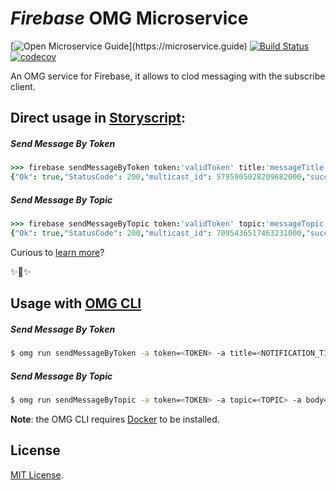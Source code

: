 # _Firebase_ OMG Microservice

[![Open Microservice Guide](https://img.shields.io/badge/OMG%20Enabled-👍-green.svg?)](https://microservice.guide)
[![Build Status](https://travis-ci.com/omg-services/firebase.svg?branch=master)](https://travis-ci.com/omg-services/firebase)
[![codecov](https://codecov.io/gh/omg-services/firebase/branch/master/graph/badge.svg)](https://codecov.io/gh/omg-services/firebase)


An OMG service for Firebase, it allows to clod messaging with the subscribe client.

## Direct usage in [Storyscript](https://storyscript.io/):
##### Send Message By Token
```coffee
>>> firebase sendMessageByToken token:'validToken' title:'messageTitle' body:'messageBody' data:'{"data":"object"}'
{"Ok": true,"StatusCode": 200,"multicast_id": 5795905028209682000,"success": 1,"failure": 0,"canonical_ids": 0,"results": [{"message_id": "0:1560855298038939%2fd9afcdf9fd7ecd"}], "RetryAfter": ""}
```
##### Send Message By Topic
```coffee
>>> firebase sendMessageByTopic token:'validToken' topic:'messageTopic' body:'messageBody' data:'{"data":"object"}'
{"Ok": true,"StatusCode": 200,"multicast_id": 7095436517463231000,"success": 1,"failure": 0,"canonical_ids": 0,"results": [{"message_id": "0:1560855941969998%e609af1cf9fd7ecd"}], "RetryAfter": ""}
```

Curious to [learn more](https://docs.storyscript.io/)?

✨🍰✨

## Usage with [OMG CLI](https://www.npmjs.com/package/omg)
##### Send Message By Token
```sh
$ omg run sendMessageByToken -a token=<TOKEN> -a title=<NOTIFICATION_TITLE> -a body=<NOTIFICATION_BODY> -a icon=<NOTIFICATION_ICON> -a data=<DATA_OBJECT>  -e SERVER_KEY=<SERVER_KEY>
```
##### Send Message By Topic
```sh
$ omg run sendMessageByTopic -a token=<TOKEN> -a topic=<TOPIC> -a body=<NOTIFICATION_BODY> -a icon=<NOTIFICATION_ICON> -a data=<DATA_OBJECT>  -e SERVER_KEY=<SERVER_KEY>
```

**Note**: the OMG CLI requires [Docker](https://docs.docker.com/install/) to be installed.

## License
[MIT License](https://github.com/omg-services/firebase/blob/master/LICENSE).
